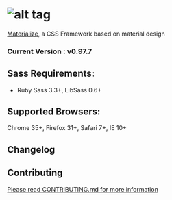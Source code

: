 ![alt tag](https://raw.github.com/dogfalo/materialize/master/images/materialize.gif)
===========

[Materialize](http://materializecss.com/), a CSS Framework based on material design

### Current Version : v0.97.7

## Sass Requirements:
- Ruby Sass 3.3+, LibSass 0.6+

## Supported Browsers:
Chrome 35+, Firefox 31+, Safari 7+, IE 10+

## Changelog


## Contributing
[Please read CONTRIBUTING.md for more information](CONTRIBUTING.md)

